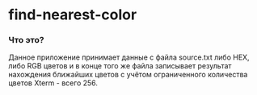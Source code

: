 # find-nearest-color

### Что это?
Данное приложение принимает данные с файла source.txt либо HEX, либо RGB цветов и в конце того же файла записывает результат нахождения ближайших цветов с учётом ограниченного количества цветов Xterm - всего 256.
